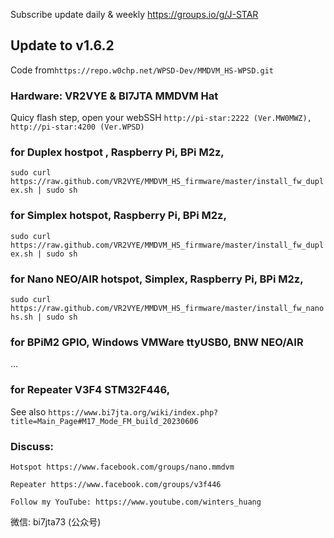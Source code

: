 Subscribe update daily & weekly https://groups.io/g/J-STAR

## Update to v1.6.2
Code from`https://repo.w0chp.net/WPSD-Dev/MMDVM_HS-WPSD.git`

### Hardware: VR2VYE & BI7JTA MMDVM Hat

Quicy flash step,  open your webSSH `http://pi-star:2222 (Ver.MW0MWZ), http://pi-star:4200 (Ver.WPSD)`

### for Duplex hostpot , Raspberry Pi, BPi M2z,
 
`sudo curl https://raw.github.com/VR2VYE/MMDVM_HS_firmware/master/install_fw_duplex.sh | sudo sh`


### for Simplex hotspot, Raspberry Pi, BPi M2z,

`sudo curl https://raw.github.com/VR2VYE/MMDVM_HS_firmware/master/install_fw_duplex.sh | sudo sh`


### for Nano NEO/AIR hotspot, Simplex, Raspberry Pi, BPi M2z,

`sudo curl https://raw.github.com/VR2VYE/MMDVM_HS_firmware/master/install_fw_nanohs.sh | sudo sh`


### for BPiM2 GPIO, Windows VMWare ttyUSB0, BNW NEO/AIR

...

### for Repeater V3F4 STM32F446, 

See also `https://www.bi7jta.org/wiki/index.php?title=Main_Page#M17_Mode_FM_build_20230606`


### Discuss: 
  `Hotspot https://www.facebook.com/groups/nano.mmdvm`

  `Repeater https://www.facebook.com/groups/v3f446`

  `Follow my YouTube: https://www.youtube.com/winters_huang`

  微信: bi7jta73 (公众号)
